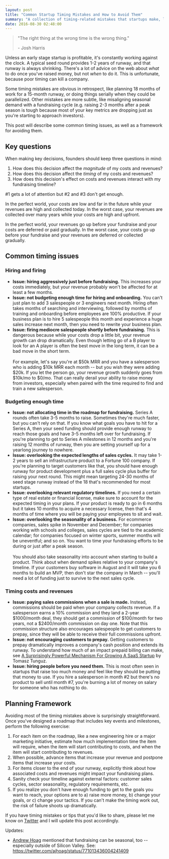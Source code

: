 ```yaml
---
layout: post
title: "Common Startup Timing Mistakes and How to Avoid Them"
summary: "A collection of timing-related mistakes that startups make, like hiring aggressively just before fundraising, or overlooking seasonality or sales cycles when creating a fundraising roadmap."
date: 2016-08-30 02:48:00
---
```

> "The right thing at the wrong time is the wrong thing."
> 
> \- Josh Harris

Unless an early stage startup is profitable, it's constantly working against the clock. A typical seed round provides 1-2 years of runway, and that runway is always shrinking. There's a lot of advice on the web about _what_ to do once you've raised money, but not _when_ to do it. This is unfortunate, because poor timing can kill a company.

Some timing mistakes are obvious in retrospect, like planning 18 months of work for a 15-month runway, or doing things serially when they could be parallelized. Other mistakes are more subtle, like misaligning seasonal demand with a fundraising cycle (e.g. raising 2-3 months after a peak season is tough because most of your key metrics are dropping just as you're starting to approach investors).

This post will describe some common timing issues, as well as a framework for avoiding them.

## Key questions
When making key decisions, founders should keep three questions in mind:

1. How does this decision affect the _magnitude_ of my costs and revenues?
2. How does this decision affect the _timing_ of my costs and revenues?
3. How does this decision's effect on costs and revenues interact with my fundraising timeline?

\#1 gets a lot of attention but \#2 and \#3 don't get enough.

In the perfect world, your costs are low and far in the future while your revenues are high and collected today. In the worst case, your revenues are collected over many years while your costs are high and upfront.

In the perfect world, your revenues go up before your fundraise and your costs are deferred or paid gradually. In the worst case, your costs go up before your fundraise and your revenues are deferred or collected gradually.

## Common timing issues

### Hiring and firing
* **Issue: hiring aggressively just before fundraising.** This increases your costs immediately, but your revenue probably won't be affected for at least a few months.
* **Issue: not budgeting enough time for hiring and onboarding.** You can't just plan to add 3 salespeople or 3 engineers next month. Hiring often takes months of searching and interviewing, followed by months of training and onboarding before employees are 100% productive. If your business plan is to hire 5 salespeople this month and experience a huge sales increase next month, then you need to rewrite your business plan.
* **Issue: firing mediocre salespeople shortly before fundraising.** This is dangerous because while your costs drop a little bit, your revenue growth can drop dramatically. Even though letting go of a B player to look for an A player is often the best move in the long term, it can be a bad move in the short term.<br><br>For example, let's say you're at $50k MRR and you have a salesperson who is adding $10k MRR each month -- but you wish they were adding $20k. If you let the person go, your revenue growth suddenly goes from $10k/mo to $0/mo. That can really derail your ability to raise money from investors, especially when paired with the time required to find and train a new salesperson.

### Budgeting enough time
* **Issue: not allocating time in the roadmap for fundraising.** Series A rounds often take 3-5 months to raise. Sometimes they're much faster, but you can't rely on that. If you know what goals you have to hit for a Series A, then your seed funding should provide enough runway to reach those goals and have 3-5 months left over for fundraising. If you're planning to get to Series A milestones in 12 months and you're raising 12 months of runway, then you are setting yourself up for a yearlong journey to nowhere.
* **Issue: overlooking the expected lengths of sales cycles.** It may take 1-2 years to sell an infrastructure product to a Fortune 100 company. If you're planning to target customers like that, you should have enough runway for product development plus a full sales cycle plus buffer for raising your next round. This might mean targeting 24-30 months of seed stage runway instead of the 18 that's recommended for most startups. 
* **Issue: overlooking relevant regulatory timelines.** If you need a certain type of real estate or financial license, make sure to account for the expected timing in your plans. If your product is ready to go in 6 months but it takes 10 months to acquire a necessary license, then that's 4 months of time where you will be paying your employees to sit and wait. 
* **Issue: overlooking the seasonality of a business.** For ecommerce companies, sales spike in November and December; for companies working with schools and colleges, sales cycles are tied to the academic calendar; for companies focused on winter sports, summer months will be uneventful; and so on. You want to time your fundraising efforts to be during or just after a peak season.<br><br>You should also take seasonality into account when starting to build a product. Think about when demand spikes relative to your company's timeline. If your customers buy software in August and it will take you 6 months to build an MVP, then don't star the company in March -- you'll need a lot of funding just to survive to the next sales cycle.

### Timing costs and revenues
* **Issue: paying sales commissions when a sale is made.** Instead, commissions should be paid when your company collects revenue. If a salesperson earns a 10% commission and they land a 2-year $1000/month deal, they should get a commission of $100/month for two years, not a $2400/month commission on day one. Note that this commission structure also encourages salespeople to get customers to prepay, since they will be able to receive their full commissions upfront.
* **Issue: not encouraging customers to prepay.** Getting customers to prepay dramatically improves a company's cash position and extends its runway. To understand how much of an impact prepaid billing can make, see <a href="http://tomtunguz.com/cash-collections/" target="_blank">A Surprisingly Powerful Mechanism For Growing A SaaS Startup</a> by Tomasz Tunguz.
* **Issue: hiring people before you need them.** This is most often seen in startups that raise too much money and feel like they should be putting that money to use. If you hire a salesperson in month #2 but there's no product to sell until month #7, you're burning a lot of money on salary for someone who has nothing to do.

## Planning Framework

Avoiding most of the timing mistakes above is surprisingly straightforward. Once you've designed a roadmap that includes key events and milestones, perform the following exercise:

1. For each item on the roadmap, like a new engineering hire or a major marketing initiative, estimate how much implementation time the item will require, when the item will start contributing to costs, and when the item will start contributing to revenues.
2. When possible, advance items that increase your revenue and postpone items that increase your costs.
3. For items closer to the end of your runway, explicitly think about how associated costs and revenues might impact your fundraising plans.
4. Sanity check your timeline against external factors: customer sales cycles, sector seasonality, regulatory requirements, etc.
5. If you realize you don't have enough funding to get to the goals you want to reach, your options are to a) raise more money, b) change your goals, or c) change your tactics. If you can't make the timing work out, the risk of failure shoots up dramatically.

If you have timing mistakes or tips that you'd like to share, please let me know on <a href="https://twitter.com/lpolovets" target="_blank">Twitter</a> and I will update this post accordingly.

Updates:

* <a href="https://twitter.com/ajhoag" target="_blank">Andrew Hoag</a> mentioned that fundraising can be seasonal, too -- especially outside of Silicon Valley. See: <a href="https://twitter.com/ajhoag/status/771013436004241409" target="_blank">https://twitter.com/ajhoag/status/771013436004241409</a>